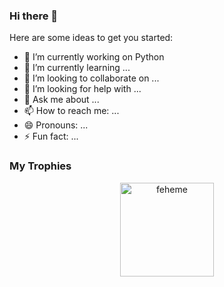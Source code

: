 ### Hi there 👋


Here are some ideas to get you started:

- 🔭 I’m currently working on Python
- 🌱 I’m currently learning ...
- 👯 I’m looking to collaborate on ...
- 🤔 I’m looking for help with ...
- 💬 Ask me about ...
- 📫 How to reach me: ...
- 😄 Pronouns: ...
- ⚡ Fun fact: ...


### My Trophies

<p align="center">
<img align="" height='150px' src="https://github-profile-trophy.vercel.app/?username=feheme&theme=onedark&column=7&margin-w=15&margin-h=15 (https://github.com/ryo-ma/github-profile-trophy" alt="feheme" />
</p> 
